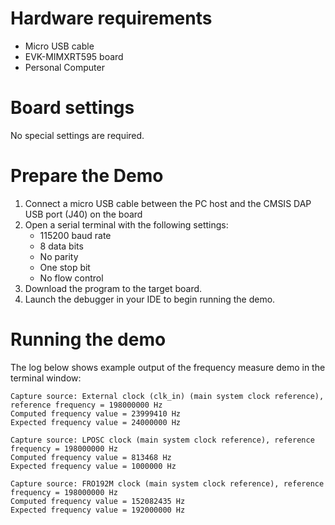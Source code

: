 Hardware requirements
=====================
- Micro USB cable
- EVK-MIMXRT595 board
- Personal Computer

Board settings
============
No special settings are required.

Prepare the Demo
===============
1.  Connect a micro USB cable between the PC host and the CMSIS DAP USB port (J40) on the board
2.  Open a serial terminal with the following settings:
    - 115200 baud rate
    - 8 data bits
    - No parity
    - One stop bit
    - No flow control
3.  Download the program to the target board.
4.  Launch the debugger in your IDE to begin running the demo.

Running the demo
================
The log below shows example output of the frequency measure demo in the terminal window:
~~~~~~~~~~~~~~~~~~~~~~~~~~~~~~~~~~~
Capture source: External clock (clk_in) (main system clock reference), reference frequency = 198000000 Hz
Computed frequency value = 23999410 Hz
Expected frequency value = 24000000 Hz

Capture source: LPOSC clock (main system clock reference), reference frequency = 198000000 Hz
Computed frequency value = 813468 Hz
Expected frequency value = 1000000 Hz

Capture source: FRO192M clock (main system clock reference), reference frequency = 198000000 Hz
Computed frequency value = 152082435 Hz
Expected frequency value = 192000000 Hz
~~~~~~~~~~~~~~~~~~~~~~~~~~~~~~~~~~~

